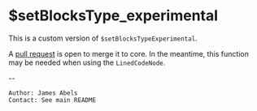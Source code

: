 # $setBlocksType_experimental 

This is a custom version of `$setBlocksTypeExperimental`. 

A [pull request](https://github.com/facebook/lexical/pull/3836) is open to merge it to core. In the meantime, this function may be needed when using the `LinedCodeNode`.

--
```
Author: James Abels
Contact: See main README
```